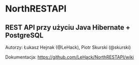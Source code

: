 # NorthRESTAPI

## REST API przy użyciu Java Hibernate + PostgreSQL

Autorzy: Łukasz Hejnak (@LeHack), Piotr Skurski (@skurski)

Dokumentacja: https://github.com/LeHack/NorthRESTAPI/wiki

